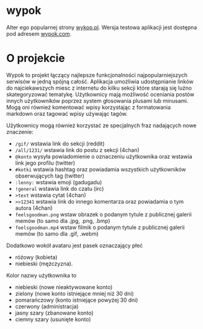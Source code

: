 # wypok

Alter ego popularnej strony [wykop.pl](http://www.wykop.pl).
Wersja testowa aplikacji jest dostępna pod adresem [wypok.com](https://wypok.com).


# O projekcie

Wypok to projekt łączący najlepsze funkcjonalności najpopularniejszych serwisów w jedną spójną całość.
Aplikacja umożliwia udostępnianie linków do najciekawszych miesc z internetu do kilku sekcji które starają się 
luźno skategoryzować tematykę.
Użytkownicy mają możliwość oceniania postów innych użytkowników poprzez system głosowania plusami lub minusami.
Mogą oni również komentować wpisy korzystając z formatowania markdown oraz tagować wpisy używając tagów.

Użytkownicy mogą również korzystać ze specjalnych fraz nadających nowe znaczenie:
  - `/gif/` wstawia link do sekcji (reddit)
  - `/all/1231/` wstawia link do postu z sekcji (4chan)
  - `@konto` wysyła powiadomienie o oznaczeniu użytkownika oraz wstawia link jego profilu (twitter)
  - `#kotki` wstawia hashtag oraz powiadamia wszystkich użytkowników obserwujących tag (twitter)
  - `:lenny:` wstawia emoji (gadugadu)
  - `!general` wstawia link do czatu (irc)
  - `>text` wstawia cytat (4chan)
  - `>>12341` wstawia link do innego komentarza oraz powiadamia o tym autora (4chan)
  - `feelsgoodman.png` wstaw obrazek o podanym tytule z publicznej galerii memów (to samo dla .jpg, .png, .bmp)
  - `feelsgoodman.mp4` wstaw filmik o podanym tytule z publicznej galerii memów (to samo dla .gif, .webm)

Dodatkowo wokół avataru jest pasek oznaczający płeć
  - różowy (kobieta)
  - niebieski (mężczyzna).

Kolor nazwy użytkownika to
  - niebieski (nowe nieaktywowane konto)
  - zielony (nowe konto istniejące mniej niż 30 dni)
  - pomarańczowy (konto istniejące powyżej 30 dni)
  - czerwony (administracja)
  - jasny szary (zbanowane konto)
  - ciemny szary (usunięte konto)
